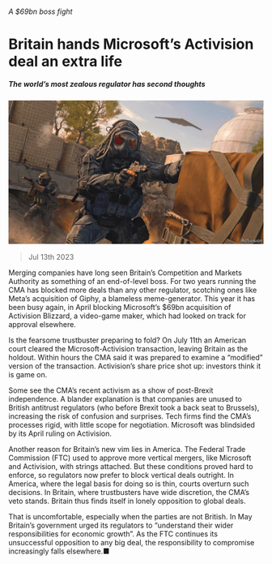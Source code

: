 ###### A $69bn boss fight

# Britain hands Microsoft’s Activision deal an extra life 

##### The world’s most zealous regulator has second thoughts 

![image](images/20230715_WBP002.jpg) 

> Jul 13th 2023 

Merging companies have long seen Britain’s Competition and Markets Authority as something of an end-of-level boss. For two years running the CMA has blocked more deals than any other regulator, scotching ones like Meta’s acquisition of Giphy, a blameless meme-generator. This year it has been busy again, in April blocking Microsoft’s $69bn acquisition of Activision Blizzard, a video-game maker, which had looked on track for approval elsewhere.

Is the fearsome trustbuster preparing to fold? On July 11th an American court cleared the Microsoft-Activision transaction, leaving Britain as the holdout. Within hours the CMA said it was prepared to examine a “modified” version of the transaction. Activision’s share price shot up: investors think it is game on. 

Some see the CMA’s recent activism as a show of post-Brexit independence. A blander explanation is that companies are unused to British antitrust regulators (who before Brexit took a back seat to Brussels), increasing the risk of confusion and surprises. Tech firms find the CMA’s processes rigid, with little scope for negotiation. Microsoft was blindsided by its April ruling on Activision.

Another reason for Britain’s new vim lies in America. The Federal Trade Commission (FTC) used to approve more vertical mergers, like Microsoft and Activision, with strings attached. But these conditions proved hard to enforce, so regulators now prefer to block vertical deals outright. In America, where the legal basis for doing so is thin, courts overturn such decisions. In Britain, where trustbusters have wide discretion, the CMA’s veto stands. Britain thus finds itself in lonely opposition to global deals.

That is uncomfortable, especially when the parties are not British. In May Britain’s government urged its regulators to “understand their wider responsibilities for economic growth”. As the FTC continues its unsuccessful opposition to any big deal, the responsibility to compromise increasingly falls elsewhere.■


